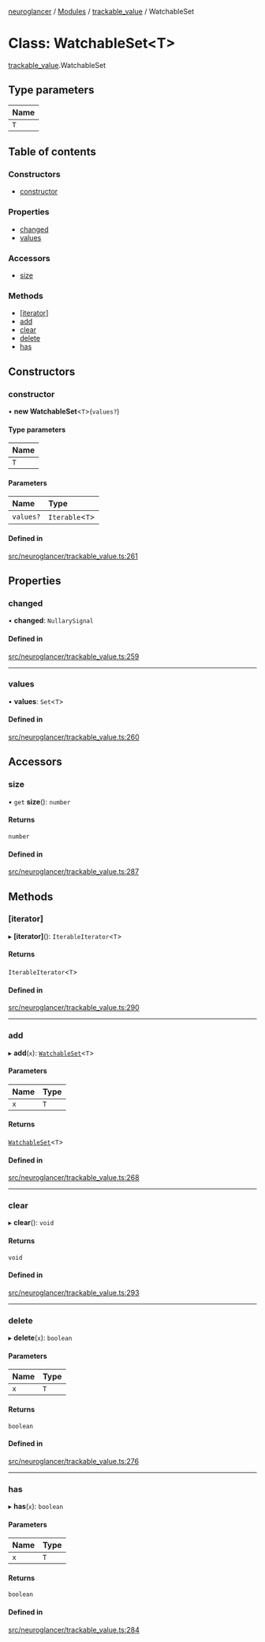 [neuroglancer](../README.md) / [Modules](../modules.md) / [trackable\_value](../modules/trackable_value.md) / WatchableSet

# Class: WatchableSet<T\>

[trackable_value](../modules/trackable_value.md).WatchableSet

## Type parameters

| Name |
| :------ |
| `T` |

## Table of contents

### Constructors

- [constructor](trackable_value.WatchableSet.md#constructor)

### Properties

- [changed](trackable_value.WatchableSet.md#changed)
- [values](trackable_value.WatchableSet.md#values)

### Accessors

- [size](trackable_value.WatchableSet.md#size)

### Methods

- [[iterator]](trackable_value.WatchableSet.md#[iterator])
- [add](trackable_value.WatchableSet.md#add)
- [clear](trackable_value.WatchableSet.md#clear)
- [delete](trackable_value.WatchableSet.md#delete)
- [has](trackable_value.WatchableSet.md#has)

## Constructors

### constructor

• **new WatchableSet**<`T`\>(`values?`)

#### Type parameters

| Name |
| :------ |
| `T` |

#### Parameters

| Name | Type |
| :------ | :------ |
| `values?` | `Iterable`<`T`\> |

#### Defined in

[src/neuroglancer/trackable_value.ts:261](https://github.com/ActiveBrainAtlas2/neuroglancer/blob/b9eb98e6/src/neuroglancer/trackable_value.ts#L261)

## Properties

### changed

• **changed**: `NullarySignal`

#### Defined in

[src/neuroglancer/trackable_value.ts:259](https://github.com/ActiveBrainAtlas2/neuroglancer/blob/b9eb98e6/src/neuroglancer/trackable_value.ts#L259)

___

### values

• **values**: `Set`<`T`\>

#### Defined in

[src/neuroglancer/trackable_value.ts:260](https://github.com/ActiveBrainAtlas2/neuroglancer/blob/b9eb98e6/src/neuroglancer/trackable_value.ts#L260)

## Accessors

### size

• `get` **size**(): `number`

#### Returns

`number`

#### Defined in

[src/neuroglancer/trackable_value.ts:287](https://github.com/ActiveBrainAtlas2/neuroglancer/blob/b9eb98e6/src/neuroglancer/trackable_value.ts#L287)

## Methods

### [iterator]

▸ **[iterator]**(): `IterableIterator`<`T`\>

#### Returns

`IterableIterator`<`T`\>

#### Defined in

[src/neuroglancer/trackable_value.ts:290](https://github.com/ActiveBrainAtlas2/neuroglancer/blob/b9eb98e6/src/neuroglancer/trackable_value.ts#L290)

___

### add

▸ **add**(`x`): [`WatchableSet`](trackable_value.WatchableSet.md)<`T`\>

#### Parameters

| Name | Type |
| :------ | :------ |
| `x` | `T` |

#### Returns

[`WatchableSet`](trackable_value.WatchableSet.md)<`T`\>

#### Defined in

[src/neuroglancer/trackable_value.ts:268](https://github.com/ActiveBrainAtlas2/neuroglancer/blob/b9eb98e6/src/neuroglancer/trackable_value.ts#L268)

___

### clear

▸ **clear**(): `void`

#### Returns

`void`

#### Defined in

[src/neuroglancer/trackable_value.ts:293](https://github.com/ActiveBrainAtlas2/neuroglancer/blob/b9eb98e6/src/neuroglancer/trackable_value.ts#L293)

___

### delete

▸ **delete**(`x`): `boolean`

#### Parameters

| Name | Type |
| :------ | :------ |
| `x` | `T` |

#### Returns

`boolean`

#### Defined in

[src/neuroglancer/trackable_value.ts:276](https://github.com/ActiveBrainAtlas2/neuroglancer/blob/b9eb98e6/src/neuroglancer/trackable_value.ts#L276)

___

### has

▸ **has**(`x`): `boolean`

#### Parameters

| Name | Type |
| :------ | :------ |
| `x` | `T` |

#### Returns

`boolean`

#### Defined in

[src/neuroglancer/trackable_value.ts:284](https://github.com/ActiveBrainAtlas2/neuroglancer/blob/b9eb98e6/src/neuroglancer/trackable_value.ts#L284)
